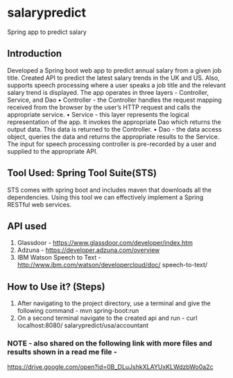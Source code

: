 # salarypredict
Spring app to predict salary

## Introduction

Developed a Spring boot web app to predict annual salary from a given job title. Created API to predict the latest salary trends in the UK and US. Also, supports speech processing where a user speaks a job title and the relevant salary trend is displayed.
The app operates in three layers - Controller, Service, and Dao
• Controller - the Controller handles the request mapping received from the browser by the user’s HTTP request and calls the appropriate service.
• Service - this layer represents the logical representation of the app. It invokes the appropriate Dao which returns the output data. This data is returned to the Controller.
• Dao - the data access object, queries the data and returns the appropriate results to the Service.
The input for speech processing controller is pre-recorded by a user and supplied to the appropriate API.

## Tool Used: Spring Tool Suite(STS)

STS comes with spring boot and includes maven that downloads all the dependencies. Using this tool we can effectively implement a Spring RESTful web services.

## API used

1. Glassdoor - https://www.glassdoor.com/developer/index.htm
2. Adzuna - https://developer.adzuna.com/overview
3. IBM Watson Speech to Text - http://www.ibm.com/watson/developercloud/doc/ speech-to-text/

## How to Use it? (Steps)

1. After navigating to the project directory, use a terminal and give the following command - mvn spring-boot:run
2. On a second terminal navigate to the created api and run - curl localhost:8080/ salarypredict/usa/accountant

### NOTE - also shared on the following link with more files and results shown in a read me file -
https://drive.google.com/open?id=0B_DLuJshkXLAYUxKLWdzbWo0a2c
